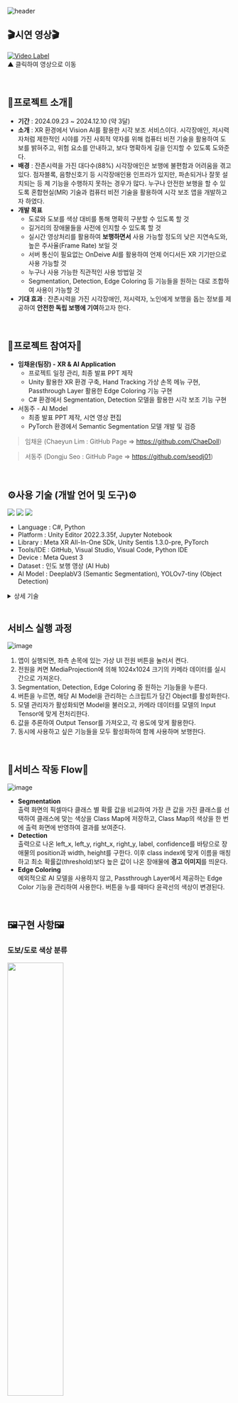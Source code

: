 

![header](https://capsule-render.vercel.app/api?type=transparent&height=300&section=header&text=White%20Vision👁️‍🗨️&fontSize=90&fontColor=00BFFF)  
## 🎬시연 영상🎬  

[![Video Label](http://img.youtube.com/vi/kCf2NHandRo/0.jpg)](https://youtu.be/kCf2NHandRo?si=iHz43jF7gY15bN5G)  
▲ 클릭하여 영상으로 이동

<br>  

## 📄프로젝트 소개📄
- **기간** : 2024.09.23 ~ 2024.12.10 (약 3달)
- **소개** : XR 환경에서 Vision AI를 활용한 시각 보조 서비스이다. 시각장애인, 저시력자처럼 제한적인 시야를 가진 사회적 약자를 위해 컴퓨터 비전 기술을 활용하여 도보를 밝혀주고, 위험 요소를 안내하고, 보다 명확하게 길을 인지할 수 있도록 도와준다.
- **배경** : 잔존시력을 가진 대다수(88%) 시각장애인은 보행에 불편함과 어려움을 겪고 있다. 점자블록, 음향신호기 등 시각장애인용 인프라가 있지만, 파손되거나 잘못 설치되는 등 제 기능을 수행하지 못하는 경우가 많다. 누구나 안전한 보행을 할 수 있도록 혼합현실(MR) 기술과 컴퓨터 비전 기술을 활용하여 시각 보조 앱을 개발하고자 하였다.
- **개발 목표**
  - 도로와 도보를 색상 대비를 통해 명확히 구분할 수 있도록 할 것
  - 길거리의 장애물들을 사전에 인지할 수 있도록 할 것
  - 실시간 영상처리를 활용하여 **보행하면서** 사용 가능할 정도의 낮은 지연속도와, 높은 주사율(Frame Rate) 보일 것
  - 서버 통신이 필요없는 OnDeive AI를 활용하여 언제 어디서든 XR 기기만으로 사용 가능할 것 
  - 누구나 사용 가능한 직관적인 사용 방법일 것
  - Segmentation, Detection, Edge Coloring 등 기능들을 원하는 대로 조합하여 사용이 가능할 것
- **기대 효과** : 잔존시력을 가진 시각장애인, 저시력자, 노인에게 보행을 돕는 정보를 제공하여 **안전한 독립 보행에 기여**하고자 한다. 
<br>  

## 👥프로젝트 참여자👥
- **임채윤(팀장) - XR & AI Application**
  - 프로젝트 일정 관리, 최종 발표 PPT 제작
  - Unity 활용한 XR 환경 구축, Hand Tracking 가상 손목 메뉴 구현, Passthrough Layer 활용한 Edge Coloring 기능 구현
  - C# 환경에서 Segmentation, Detection 모델을 활용한 시각 보조 기능 구현
- 서동주 - AI Model 
  - 최종 발표 PPT 제작, 시연 영상 편집
  - PyTorch 환경에서 Semantic Segmentation 모델 개발 및 검증
> 임채윤 (Chaeyun Lim : GitHub Page => https://github.com/ChaeDoll)

> 서동주 (Dongju Seo : GitHub Page => https://github.com/seodj01)
 
<br>  

## ⚙사용 기술 (개발 언어 및 도구)⚙
<img src="https://img.shields.io/badge/Unity-222324?style=for-the-badge&logo=Unity&logoColor=white"/> <img src="https://img.shields.io/badge/Meta XR SDK-0467DF?style=for-the-badge&logo=meta&logoColor=white"/> <img src="https://img.shields.io/badge/GitHub-181717?style=for-the-badge&logo=github&logoColor=white"/>
- Language : C#, Python
- Platform : Unity Editor 2022.3.35f, Jupyter Notebook
- Library : Meta XR All-In-One SDk, Unity Sentis 1.3.0-pre, PyTorch
- Tools/IDE : GitHub, Visual Studio, Visual Code, Python IDE
- Device : Meta Quest 3
-	Dataset : 인도 보행 영상 (AI Hub)
-	AI Model : DeeplabV3 (Semantic Segmentation), YOLOv7-tiny (Object Detection)
<details>
  <summary>상세 기술</summary>
  ①	Hand Tracking: 손동작 감지 기술<br>
  ②	Mixed Reality: Passthrough Layer를 활용한 혼합현실 구현<br>  
  ③	MediaProjection: 카메라 정보 강제 접근 및 활용을 위한 API<br>  
  ④	Boundaryless: 외부 앱 실행을 위한 경계 설정<br>  
  ⑤	Semantic Segmentation: 도로 및 도보 구분을 위한 이미지 분리 기법<br>  
  ⑥	Object Detection: 장애물 감지 및 경고를 위한 객체 탐지 기법<br>  
  ⑦	Edge Coloring: 윤곽선 강조를 위한 Passthrough Edge Renderer 색상 변경<br>  
  ⑧	Multi-Layer Overlay: 두 개의 AI모델 추론 결과를 종합하여 혼합현실에 반영<br>  
  ⑨	Curved Display: 몰입감과 시야각을 넓이기 위해 평면 디스플레이가 아닌, 곡면 디스플레이에 결과를 투영<br>  
  ⑩	Data Preprocessing: 학습을 위한 데이터 라벨링 및 데이터 전처리<br>   
  ⑪	Fine Tuning: 도로 및 도보를 구분하기 위해 사전학습 모델에 새로운 데이터셋으로 추가 학습 진행<br>
</details>
  
<br>

## 서비스 실행 과정
![image](https://github.com/user-attachments/assets/d7c804e3-ba75-4513-bd37-be67393a991e)

1. 앱이 실행되면, 좌측 손목에 있는 가상 UI 전원 버튼을 눌러서 켠다.
2. 전원을 켜면 MediaProjection에 의해 1024x1024 크기의 카메라 데이터를 실시간으로 가져온다.
3. Segmentation, Detection, Edge Coloring 중 원하는 기능들을 누른다.
4. 버튼을 누르면, 해당 AI Model을 관리하는 스크립트가 담긴 Object를 활성화한다.
5. 모델 관리자가 활성화되면 Model을 불러오고, 카메라 데이터를 모델의 Input Tensor에 맞게 전처리한다.
6. 값을 추론하여 Output Tensor를 가져오고, 각 용도에 맞게 활용한다.
7. 동시에 사용하고 싶은 기능들을 모두 활성화하여 함께 사용하며 보행한다.

<br>

## 🧭서비스 작동 Flow🧭
![image](https://github.com/user-attachments/assets/679e4cc0-68ca-49e2-96d3-f91ed0ceeda5)

- **Segmentation**  
출력 화면의 픽셀마다 클래스 별 확률 값을 비교하여 가장 큰 값을 가진 클래스를 선택하여 클래스에 맞는 색상을 Class Map에 저장하고, Class Map의 색상을 한 번에 출력 화면에 반영하여 결과를 보여준다.  
- **Detection**  
출력으로 나온 left_x, left_y, right_x, right_y, label, confidence를 바탕으로 장애물의 position과 width, height를 구한다. 이후 class index에 맞게 이름을 매칭하고 최소 확률값(threshold)보다 높은 값이 나온 장애물에 **경고 이미지**를 띄운다.  
- **Edge Coloring**  
예외적으로 AI 모델을 사용하지 않고, Passthrough Layer에서 제공하는 Edge Color 기능을 관리하여 사용한다. 버튼을 누를 때마다 윤곽선의 색상이 변경된다.  

<br>

## 🖼️구현 사항🖼️
### **도보/도로 색상 분류**
<img src="https://github.com/user-attachments/assets/338be7f6-8f9b-4470-b46a-ace246a9b750" width="50%"/>  

- Semantic Segmentation 기술 활용
- MobileNetV3를 백본으로 하는 DeepLabV3 모델 채택
- AI Hub '인도보행 영상' 데이터셋에서 Surface Masking 데이터 활용
- 7개의 클래스(인도, 도로, 점자블록, 위험구역, 자전거도로, 골목길, 횡단보도)로 정수형 라벨링하여 학습
- Unity 환경에서 사용하기 위해 ONNX(Open Neural Network eXchange) 포맷으로 변환하여 사용
- 후처리를 통해 안전한 길(인도, 점자블록)과 위험한 길(도로, 위험구역, 자전거도로, 골목길), 횡단보도 세 부분으로 나누어 색상 출력

### **장애물 경고 안내**
<img src="https://github.com/user-attachments/assets/dc239ad1-11c3-405c-b033-557269af0636" width="50%"/>   

- Object Detection 기술 활용
- 경량화 한 모델인 YOLOv7-tiny 모델 채택
- COCO 데이터셋으로 학습되어 있는 사전학습 모델 활용
- 모델 경량화를 위해 FP16 => UINT8 로 양자화(Quantization)
- Unity 환경에서 사용하기 위해 ONNX(Open Neural Network eXchange) 포맷으로 변환하여 사용
- 후처리를 통해 결과 클래스 80개 중, 위험 요소(사람, 자전거, 자동차, 오토바이, 버스, 트럭) 부류만 별도 필터링하여 활용
- 출력 결과 Feature에 있는 좌측 x, y 좌표와 우측 x, y 좌표를 토대로 감지된 장애물의 위치와 크기를 계산
- 계산된 결과를 토대로 경고 안내 이미지를 화면에 출력

### **윤곽선 강조**
<img src="https://github.com/user-attachments/assets/0bc82aef-8d2e-434e-8c8f-a2b780f2a8eb" width="50%"/>   

- Meta XR All-In-One SDK 활용
- Passthrough Layer 컴포넌트에 있는 Edge Rendering / Edge Color 속성을 활용
- C# 스크립트를 작성하여 윤곽선의 활성화/비활성화와 색상 변경을 제어
- 빨간색, 초록색, 파란색, 노란색, 검은색 중 원하는 색상을 선택하여 표시 가능
- 변환 버튼을 누를 때마다 윤곽선 색상이 변경되도록 구현

<br>  

## 💡추후 업데이트 아이디어💡
<details>
  <summary>클릭하여 펼쳐보기</summary>
  <ui>
    <li>Semantic Segmentation 모델 성능 향상</li>
    <li>Segmentation 데이터 증강 활용하여 학습 (Rotate, Crop, Zoom, Shear, Brightness 등 조절)</li>
    <li>CycleGAN 등 생성형 이미지 활용하여 계절 변화 대응하는 데이터 생성 및 학습</li>
    <li>Object Detection 모델 성능 향상 (Latency, Frame 등 문제 해결)</li>
  </ui>
</details>

<br>

## 🍪개발 현황🍪
- v0.0.1 : White Vision - 1차 개발 완료 ( 2024.12.05 )

### Reference
- *Thanks for trev3d - MediaProjection API* - https://github.com/trev3d/QuestDisplayAccessDemo
- *Boundaryless Setting* - https://developers.meta.com/horizon/documentation/unity/unity-boundaryless/
